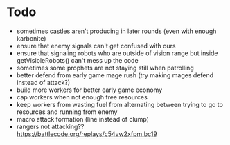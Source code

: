 # Todo
- sometimes castles aren't producing in later rounds (even with enough karbonite)
- ensure that enemy signals can't get confused with ours
- ensure that signaling robots who are outside of vision range but inside getVisibleRobots() can't mess up the code
- sometimes some prophets are not staying still when patrolling
- better defend from early game mage rush (try making mages defend instead of attack?)
- build more workers for better early game economy
- cap workers when not enough free resources
- keep workers from wasting fuel from alternating between trying to go to resources and running from enemy
- macro attack formation (line instead of clump)
- rangers not attacking?? https://battlecode.org/replays/c54vw2xfpm.bc19
